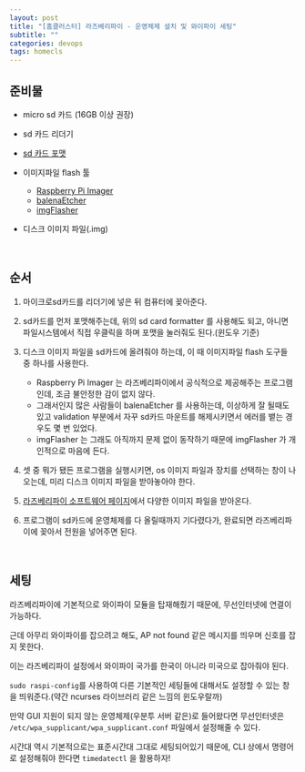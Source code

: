 ```yaml
---
layout: post
title: "[홈클러스터] 라즈베리파이 - 운영체제 설치 및 와이파이 세팅"
subtitle: ""
categories: devops
tags: homecls
---
```


## 준비물

- micro sd 카드 (16GB 이상 권장)

- sd 카드 리더기

- [sd 카드 포맷](https://www.sdcard.org/downloads/formatter/sd-memory-card-formatter-for-windows-download/)

- 이미지파일 flash 툴
    - [Raspberry Pi Imager](https://www.raspberrypi.com/software/)
    - [balenaEtcher](https://www.balena.io/etcher/)
    - [imgFlasher](https://www.upswift.io/imgflasher)

- 디스크 이미지 파일(.img)

<br>

## 순서

1. 마이크로sd카드를 리더기에 넣은 뒤 컴퓨터에 꽂아준다.

2. sd카드를 먼저 포맷해주는데, 위의 sd card formatter 를 사용해도 되고, 아니면 파일시스템에서 직접 우클릭을 하며 포맷을 눌러줘도 된다.(윈도우 기준)

3. 디스크 이미지 파일을 sd카드에 올려줘야 하는데, 이 때 이미지파일 flash 도구들 중 하나를 사용한다.
    - Raspberry Pi Imager 는 라즈베리파이에서 공식적으로 제공해주는 프로그램인데, 조금 불안정한 감이 없지 않다.
    - 그래서인지 많은 사람들이 balenaEtcher 를 사용하는데, 이상하게 잘 될때도 있고 validation 부분에서 자꾸 sd카드 마운트를 해제시키면서 에러를 뱉는 경우도 몇 번 있었다.
    - imgFlasher 는 그래도 아직까지 문제 없이 동작하기 때문에 imgFlasher 가 개인적으로 마음에 든다.

4. 셋 중 뭐가 됐든 프로그램을 실행시키면, os 이미지 파일과 장치를 선택하는 창이 나오는데, 미리 디스크 이미지 파일을 받아놓아야 한다.

5. [라즈베리파이 소프트웨어 페이지](https://www.raspberrypi.com/software/operating-systems/)에서 다양한 이미지 파일을 받아온다.

6. 프로그램이 sd카드에 운영체제를 다 올릴때까지 기다렸다가, 완료되면 라즈베리파이에 꽂아서 전원을 넣어주면 된다.

<br>

## 세팅

라즈베리파이에 기본적으로 와이파이 모듈을 탑재해줬기 때문에, 무선인터넷에 연결이 가능하다.

근데 아무리 와이파이를 잡으려고 해도, AP not found 같은 메시지를 띄우며 신호를 잡지 못한다.

이는 라즈베리파이 설정에서 와이파이 국가를 한국이 아니라 미국으로 잡아줘야 된다.

```sudo raspi-config```를 사용하여 다른 기본적인 세팅들에 대해서도 설정할 수 있는 창을 띄워준다.(약간 ncurses 라이브러리 같은 느낌의 윈도우랄까)

만약 GUI 지원이 되지 않는 운영체제(우분투 서버 같은)로 들어왔다면 무선인터넷은 ```/etc/wpa_supplicant/wpa_supplicant.conf``` 파일에서 설정해줄 수 있다.

시간대 역시 기본적으로는 표준시간대 그대로 세팅되어있기 때문에, CLI 상에서 명령어로 설정해줘야 한다면 ```timedatectl``` 을 활용하자!